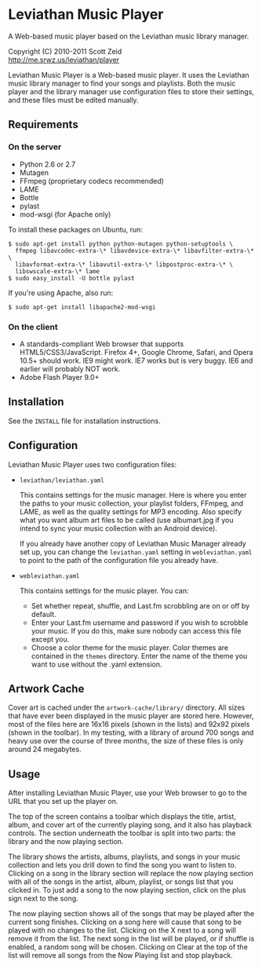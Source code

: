 Leviathan Music Player
======================

A Web-based music player based on the Leviathan music library manager.

Copyright (C) 2010-2011 Scott Zeid  
http://me.srwz.us/leviathan/player

Leviathan Music Player is a Web-based music player.  It uses the Leviathan
music library manager to find your songs and playlists.  Both the music player
and the library manager use configuration files to store their settings, and
these files must be edited manually.

Requirements
------------

### On the server ###

* Python 2.6 or 2.7
* Mutagen
* FFmpeg (proprietary codecs recommended)
* LAME
* Bottle
* pylast
* mod-wsgi (for Apache only)

To install these packages on Ubuntu, run:

    $ sudo apt-get install python python-mutagen python-setuptools \
      ffmpeg libavcodec-extra-\* libavdevice-extra-\* libavfilter-extra-\* \
      libavformat-extra-\* libavutil-extra-\* libpostproc-extra-\* \
      libswscale-extra-\* lame
    $ sudo easy_install -U bottle pylast

If you're using Apache, also run:

    $ sudo apt-get install libapache2-mod-wsgi

### On the client ###

* A standards-compliant Web browser that supports HTML5/CSS3/JavaScript.
  Firefox 4+, Google Chrome, Safari, and Opera 10.5+ should work.  IE9
  might work.  IE7 works but is very buggy.  IE6 and earlier will
  probably NOT work.
* Adobe Flash Player 9.0+

Installation
------------
See the `INSTALL` file for installation instructions.

Configuration
-------------
Leviathan Music Player uses two configuration files:

* `leviathan/leviathan.yaml`

  This contains settings for the music manager.  Here is where you enter the
  paths to your music collection, your playlist folders, FFmpeg, and LAME,
  as well as the quality settings for MP3 encoding.  Also specify what you
  want album art files to be called (use albumart.jpg if you intend to sync
  your music collection with an Android device).  

  If you already have another copy of Leviathan Music Manager already set up,
  you can change the `leviathan.yaml` setting in `webleviathan.yaml` to point
  to the path of the configuration file you already have.

* `webleviathan.yaml`

  This contains settings for the music player.  You can:

  * Set whether repeat, shuffle, and Last.fm scrobbling are on or off by
    default.
  * Enter your Last.fm username and password if you wish to scrobble your
    music.  If you do this, make sure nobody can access this file except you.
  * Choose a color theme for the music player.  Color themes are contained
    in the `themes` directory.  Enter the name of the theme you want to use
    without the .yaml extension.

Artwork Cache
-------------
Cover art is cached under the `artwork-cache/library/` directory.  All sizes
that have ever been displayed in the music player are stored here.  However,
most of the files here are 16x16 pixels (shown in the lists) and 92x92 pixels
(shown in the toolbar).  In my testing, with a library of around 700 songs and
heavy use over the course of three months, the size of these files is only
around 24 megabytes.

Usage
-----
After installing Leviathan Music Player, use your Web browser to go to the URL
that you set up the player on.

The top of the screen contains a toolbar which displays the title, artist,
album, and cover art of the currently playing song, and it also has playback
controls.  The section underneath the toolbar is split into two parts:  the
library and the now playing section.

The library shows the artists, albums, playlists, and songs in your music
collection and lets you drill down to find the song you want to listen to.
Clicking on a song in the library section will replace the now playing section
with all of the songs in the artist, album, playlist, or songs list that you
clicked in.  To just add a song to the now playing section, click on the plus
sign next to the song.

The now playing section shows all of the songs that may be played after the
current song finishes.  Clicking on a song here will cause that song to be
played with no changes to the list.  Clicking on the X next to a song will
remove it from the list.  The next song in the list will be played, or if
shuffle is enabled, a random song will be chosen.  Clicking on Clear at the
top of the list will remove all songs from the Now Playing list and stop
playback.
